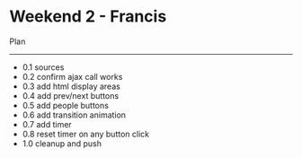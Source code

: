 Weekend 2 - Francis
===================

Plan
____

* 0.1 sources
* 0.2 confirm ajax call works
* 0.3 add html display areas
* 0.4 add prev/next buttons
* 0.5 add people buttons
* 0.6 add transition animation
* 0.7 add timer
* 0.8 reset timer on any button click
* 1.0 cleanup and push
